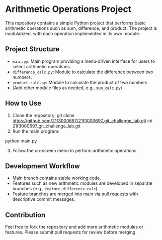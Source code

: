 # Arithmetic Operations Project

This repository contains a simple Python project that performs basic arithmetic operations such as sum, difference, and product. The project is modularized, with each operation implemented in its own module.

## Project Structure

- `main.py`: Main program providing a menu-driven interface for users to select arithmetic operations.
- `difference_calc.py`: Module to calculate the difference between two numbers.
- `product_calc.py`: Module to calculate the product of two numbers.
- (Add other module files as needed, e.g., `sum_calc.py`)

## How to Use

1. Clone the repository:
git clone https://github.com/21f3000697/21f3000697_git_challenge_lab.git
cd 21f3000697_git_challenge_lab.git
2. Run the main program:

python main.py

3. Follow the on-screen menu to perform arithmetic operations.

## Development Workflow

- Main branch contains stable working code.
- Features such as new arithmetic modules are developed in separate branches (e.g., `feature-difference-calc`).
- Feature branches are merged into main via pull requests with descriptive commit messages.

## Contribution

Feel free to fork the repository and add more arithmetic modules or features. Please submit pull requests for review before merging.


